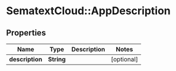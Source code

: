 # SematextCloud::AppDescription

## Properties
Name | Type | Description | Notes
------------ | ------------- | ------------- | -------------
**description** | **String** |  | [optional]
